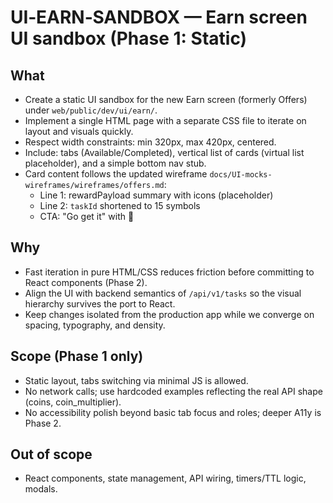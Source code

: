 # UI‑EARN‑SANDBOX — Earn screen UI sandbox (Phase 1: Static)

## What
- Create a static UI sandbox for the new Earn screen (formerly Offers) under `web/public/dev/ui/earn/`.
- Implement a single HTML page with a separate CSS file to iterate on layout and visuals quickly.
- Respect width constraints: min 320px, max 420px, centered.
- Include: tabs (Available/Completed), vertical list of cards (virtual list placeholder), and a simple bottom nav stub.
- Card content follows the updated wireframe `docs/UI-mocks-wireframes/wireframes/offers.md`:
  - Line 1: rewardPayload summary with icons (placeholder)
  - Line 2: `taskId` shortened to 15 symbols
  - CTA: "Go get it" with 🚀

## Why
- Fast iteration in pure HTML/CSS reduces friction before committing to React components (Phase 2).
- Align the UI with backend semantics of `/api/v1/tasks` so the visual hierarchy survives the port to React.
- Keep changes isolated from the production app while we converge on spacing, typography, and density.

## Scope (Phase 1 only)
- Static layout, tabs switching via minimal JS is allowed.
- No network calls; use hardcoded examples reflecting the real API shape (coins, coin_multiplier).
- No accessibility polish beyond basic tab focus and roles; deeper A11y is Phase 2.

## Out of scope
- React components, state management, API wiring, timers/TTL logic, modals.


